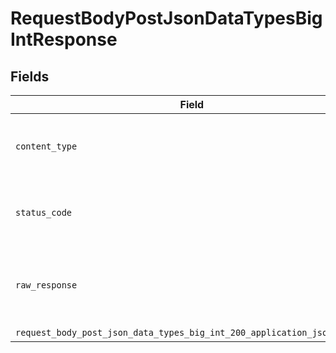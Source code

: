 # RequestBodyPostJsonDataTypesBigIntResponse


## Fields

| Field                                                                                                                                                          | Type                                                                                                                                                           | Required                                                                                                                                                       | Description                                                                                                                                                    |
| -------------------------------------------------------------------------------------------------------------------------------------------------------------- | -------------------------------------------------------------------------------------------------------------------------------------------------------------- | -------------------------------------------------------------------------------------------------------------------------------------------------------------- | -------------------------------------------------------------------------------------------------------------------------------------------------------------- |
| `content_type`                                                                                                                                                 | *String*                                                                                                                                                       | :heavy_check_mark:                                                                                                                                             | HTTP response content type for this operation                                                                                                                  |
| `status_code`                                                                                                                                                  | *Integer*                                                                                                                                                      | :heavy_check_mark:                                                                                                                                             | HTTP response status code for this operation                                                                                                                   |
| `raw_response`                                                                                                                                                 | [Faraday::Response](https://www.rubydoc.info/gems/faraday/Faraday/Response)                                                                                    | :heavy_minus_sign:                                                                                                                                             | Raw HTTP response; suitable for custom response parsing                                                                                                        |
| `request_body_post_json_data_types_big_int_200_application_json_object`                                                                                        | [T.nilable(Operations::RequestBodyPostJSONDataTypesBigInt200ApplicationJSON)](../../models/operations/requestbodypostjsondatatypesbigint200applicationjson.md) | :heavy_minus_sign:                                                                                                                                             | OK                                                                                                                                                             |